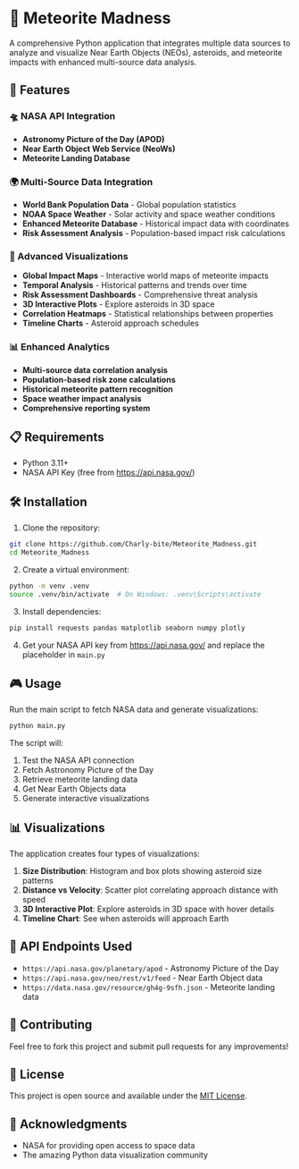 # 🌌 Meteorite Madness

A comprehensive Python application that integrates multiple data sources to analyze and visualize Near Earth Objects (NEOs), asteroids, and meteorite impacts with enhanced multi-source data analysis.

## 🚀 Features

### 🛸 NASA API Integration
- **Astronomy Picture of the Day (APOD)**
- **Near Earth Object Web Service (NeoWs)**
- **Meteorite Landing Database**

### 🌍 Multi-Source Data Integration
- **World Bank Population Data** - Global population statistics
- **NOAA Space Weather** - Solar activity and space weather conditions
- **Enhanced Meteorite Database** - Historical impact data with coordinates
- **Risk Assessment Analysis** - Population-based impact risk calculations

### 🎨 Advanced Visualizations
- **Global Impact Maps** - Interactive world maps of meteorite impacts
- **Temporal Analysis** - Historical patterns and trends over time
- **Risk Assessment Dashboards** - Comprehensive threat analysis
- **3D Interactive Plots** - Explore asteroids in 3D space
- **Correlation Heatmaps** - Statistical relationships between properties
- **Timeline Charts** - Asteroid approach schedules

### 📊 Enhanced Analytics
- **Multi-source data correlation analysis**
- **Population-based risk zone calculations**
- **Historical meteorite pattern recognition**
- **Space weather impact analysis**
- **Comprehensive reporting system**

## 📋 Requirements

- Python 3.11+
- NASA API Key (free from https://api.nasa.gov/)

## 🛠️ Installation

1. Clone the repository:
```bash
git clone https://github.com/Charly-bite/Meteorite_Madness.git
cd Meteorite_Madness
```

2. Create a virtual environment:
```bash
python -m venv .venv
source .venv/bin/activate  # On Windows: .venv\Scripts\activate
```

3. Install dependencies:
```bash
pip install requests pandas matplotlib seaborn numpy plotly
```

4. Get your NASA API key from https://api.nasa.gov/ and replace the placeholder in `main.py`

## 🎮 Usage

Run the main script to fetch NASA data and generate visualizations:

```bash
python main.py
```

The script will:
1. Test the NASA API connection
2. Fetch Astronomy Picture of the Day
3. Retrieve meteorite landing data
4. Get Near Earth Objects data
5. Generate interactive visualizations

## 📊 Visualizations

The application creates four types of visualizations:

1. **Size Distribution**: Histogram and box plots showing asteroid size patterns
2. **Distance vs Velocity**: Scatter plot correlating approach distance with speed
3. **3D Interactive Plot**: Explore asteroids in 3D space with hover details
4. **Timeline Chart**: See when asteroids will approach Earth

## 🔧 API Endpoints Used

- `https://api.nasa.gov/planetary/apod` - Astronomy Picture of the Day
- `https://api.nasa.gov/neo/rest/v1/feed` - Near Earth Object data
- `https://data.nasa.gov/resource/gh4g-9sfh.json` - Meteorite landing data

## 🤝 Contributing

Feel free to fork this project and submit pull requests for any improvements!

## 📄 License

This project is open source and available under the [MIT License](LICENSE).

## 🙏 Acknowledgments

- NASA for providing open access to space data
- The amazing Python data visualization community
